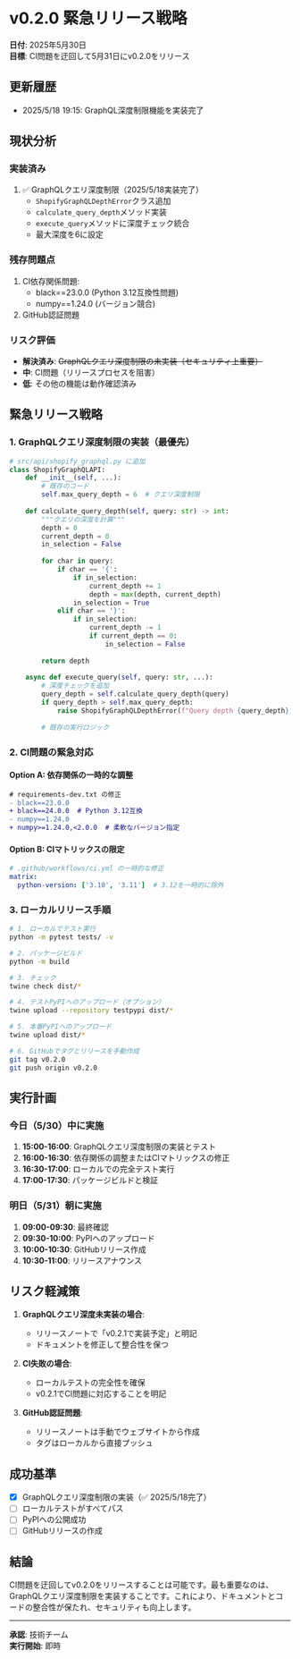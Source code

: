 # v0.2.0 緊急リリース戦略

**日付**: 2025年5月30日  
**目標**: CI問題を迂回して5月31日にv0.2.0をリリース

## 更新履歴
- 2025/5/18 19:15: GraphQL深度制限機能を実装完了

## 現状分析

### 実装済み
1. ✅ GraphQLクエリ深度制限（2025/5/18実装完了）
   - `ShopifyGraphQLDepthError`クラス追加
   - `calculate_query_depth`メソッド実装
   - `execute_query`メソッドに深度チェック統合
   - 最大深度を6に設定

### 残存問題点
1. CI依存関係問題:
   - black==23.0.0 (Python 3.12互換性問題)
   - numpy==1.24.0 (バージョン競合)
2. GitHub認証問題

### リスク評価
- **解決済み**: ~~GraphQLクエリ深度制限の未実装（セキュリティ上重要）~~
- **中**: CI問題（リリースプロセスを阻害）
- **低**: その他の機能は動作確認済み

## 緊急リリース戦略

### 1. GraphQLクエリ深度制限の実装（最優先）

```python
# src/api/shopify_graphql.py に追加
class ShopifyGraphQLAPI:
    def __init__(self, ...):
        # 既存のコード
        self.max_query_depth = 6  # クエリ深度制限
    
    def calculate_query_depth(self, query: str) -> int:
        """クエリの深度を計算"""
        depth = 0
        current_depth = 0
        in_selection = False
        
        for char in query:
            if char == '{':
                if in_selection:
                    current_depth += 1
                    depth = max(depth, current_depth)
                in_selection = True
            elif char == '}':
                if in_selection:
                    current_depth -= 1
                    if current_depth == 0:
                        in_selection = False
        
        return depth
    
    async def execute_query(self, query: str, ...):
        # 深度チェックを追加
        query_depth = self.calculate_query_depth(query)
        if query_depth > self.max_query_depth:
            raise ShopifyGraphQLDepthError(f"Query depth {query_depth} exceeds maximum allowed depth {self.max_query_depth}")
        
        # 既存の実行ロジック
```

### 2. CI問題の緊急対応

#### Option A: 依存関係の一時的な調整
```diff
# requirements-dev.txt の修正
- black==23.0.0
+ black==24.0.0  # Python 3.12互換
- numpy==1.24.0
+ numpy>=1.24.0,<2.0.0  # 柔軟なバージョン指定
```

#### Option B: CIマトリックスの限定
```yaml
# .github/workflows/ci.yml の一時的な修正
matrix:
  python-version: ['3.10', '3.11']  # 3.12を一時的に除外
```

### 3. ローカルリリース手順

```bash
# 1. ローカルでテスト実行
python -m pytest tests/ -v

# 2. パッケージビルド
python -m build

# 3. チェック
twine check dist/*

# 4. テストPyPIへのアップロード（オプション）
twine upload --repository testpypi dist/*

# 5. 本番PyPIへのアップロード
twine upload dist/*

# 6. GitHubでタグとリリースを手動作成
git tag v0.2.0
git push origin v0.2.0
```

## 実行計画

### 今日（5/30）中に実施

1. **15:00-16:00**: GraphQLクエリ深度制限の実装とテスト
2. **16:00-16:30**: 依存関係の調整またはCIマトリックスの修正
3. **16:30-17:00**: ローカルでの完全テスト実行
4. **17:00-17:30**: パッケージビルドと検証

### 明日（5/31）朝に実施

1. **09:00-09:30**: 最終確認
2. **09:30-10:00**: PyPIへのアップロード
3. **10:00-10:30**: GitHubリリース作成
4. **10:30-11:00**: リリースアナウンス

## リスク軽減策

1. **GraphQLクエリ深度未実装の場合**:
   - リリースノートで「v0.2.1で実装予定」と明記
   - ドキュメントを修正して整合性を保つ

2. **CI失敗の場合**:
   - ローカルテストの完全性を確保
   - v0.2.1でCI問題に対応することを明記

3. **GitHub認証問題**:
   - リリースノートは手動でウェブサイトから作成
   - タグはローカルから直接プッシュ

## 成功基準

- [x] GraphQLクエリ深度制限の実装（✅ 2025/5/18完了）
- [ ] ローカルテストがすべてパス
- [ ] PyPIへの公開成功
- [ ] GitHubリリースの作成

## 結論

CI問題を迂回してv0.2.0をリリースすることは可能です。最も重要なのは、GraphQLクエリ深度制限を実装することです。これにより、ドキュメントとコードの整合性が保たれ、セキュリティも向上します。

---

**承認**: 技術チーム  
**実行開始**: 即時